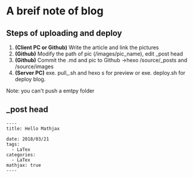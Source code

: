 # A breif note of blog

## Steps of uploading and deploy
1. **(Client PC or Github)** Write the article and link the pictures
2. **(Github)**              Modify the path of pic (/images/pic_name), edit _post head
3. **(Github)**              Commit the .md and pic to Github ->hexo /source/_posts and /source/images
4. **(Server PC)**           exe. pull_.sh and hexo s for preview or exe. deploy.sh for deploy blog.

Note: you can't push a emtpy folder

## _post head
```
----
title: Hello Mathjax

date: 2018/03/21
tags:
  - LaTex
categories: 
  - LaTex
mathjax: true
----
```
